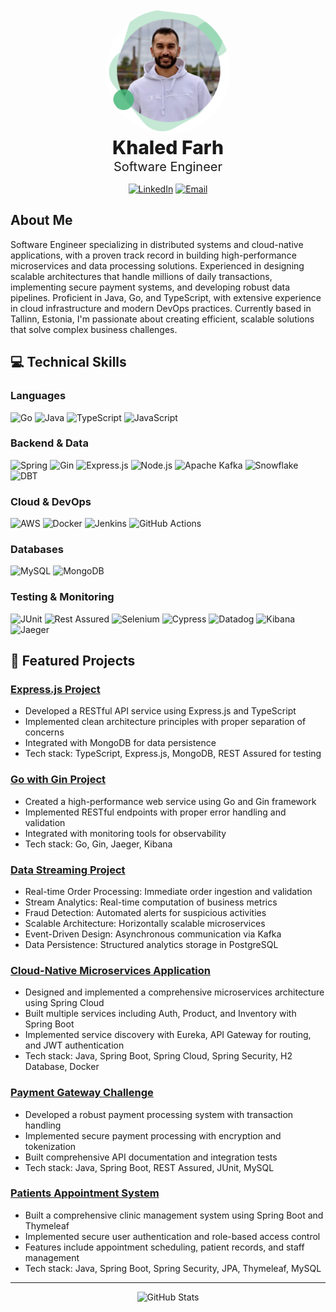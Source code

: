 <div align="center">

<img src="assets/profile.png" alt="Khaled Farh" width="200" height="200" style="border-radius:50%; object-fit:cover;"/>

<div style="font-size: 30px; font-weight: 800;">Khaled Farh</div>
<div style="font-size: 20px; margin-top: 1px; margin-bottom: 15px;">Software Engineer</div>

[![LinkedIn](https://img.shields.io/badge/LinkedIn-0077B5?style=flat&logo=linkedin&logoColor=white)](https://linkedin.com/in/Khaled-m-Farh)
[![Email](https://img.shields.io/badge/Email-D14836?style=flat&logo=gmail&logoColor=white)](mailto:khaled.farh@gmail.com)

</div>

## About Me

Software Engineer specializing in distributed systems and cloud-native applications, with a proven track record in building high-performance microservices and data processing solutions. Experienced in designing scalable architectures that handle millions of daily transactions, implementing secure payment systems, and developing robust data pipelines. Proficient in Java, Go, and TypeScript, with extensive experience in cloud infrastructure and modern DevOps practices. Currently based in Tallinn, Estonia, I'm passionate about creating efficient, scalable solutions that solve complex business challenges.

## 💻 Technical Skills

### Languages

![Go](https://img.shields.io/badge/Go-00ADD8?style=flat&logo=go&logoColor=white)
![Java](https://img.shields.io/badge/Java-ED8B00?style=flat&logo=openjdk&logoColor=white)
![TypeScript](https://img.shields.io/badge/TypeScript-007ACC?style=flat&logo=typescript&logoColor=white)
![JavaScript](https://img.shields.io/badge/JavaScript-F7DF1E?style=flat&logo=javascript&logoColor=black)

### Backend & Data

![Spring](https://img.shields.io/badge/Spring-6DB33F?style=flat&logo=spring&logoColor=white)
![Gin](https://img.shields.io/badge/Gin-00ADD8?style=flat&logo=go&logoColor=white)
![Express.js](https://img.shields.io/badge/Express.js-000000?style=flat&logo=express&logoColor=white)
![Node.js](https://img.shields.io/badge/Node.js-43853D?style=flat&logo=node.js&logoColor=white)
![Apache Kafka](https://img.shields.io/badge/Apache_Kafka-231F20?style=flat&logo=apache-kafka&logoColor=white)
![Snowflake](https://img.shields.io/badge/Snowflake-29B5E8?style=flat&logo=snowflake&logoColor=white)
![DBT](https://img.shields.io/badge/dbt-FF694B?style=flat&logo=dbt&logoColor=white)

### Cloud & DevOps

![AWS](https://img.shields.io/badge/AWS-232F3E?style=flat&logo=amazon-aws&logoColor=white)
![Docker](https://img.shields.io/badge/Docker-2496ED?style=flat&logo=docker&logoColor=white)
![Jenkins](https://img.shields.io/badge/Jenkins-D24939?style=flat&logo=Jenkins&logoColor=white)
![GitHub Actions](https://img.shields.io/badge/GitHub_Actions-2088FF?style=flat&logo=github-actions&logoColor=white)

### Databases

![MySQL](https://img.shields.io/badge/MySQL-00000F?style=flat&logo=mysql&logoColor=white)
![MongoDB](https://img.shields.io/badge/MongoDB-4EA94B?style=flat&logo=mongodb&logoColor=white)

### Testing & Monitoring

![JUnit](https://img.shields.io/badge/JUnit5-25A162?style=flat&logo=junit5&logoColor=white)
![Rest Assured](https://img.shields.io/badge/Rest_Assured-43B02A?style=flat&logo=java&logoColor=white)
![Selenium](https://img.shields.io/badge/Selenium-43B02A?style=flat&logo=selenium&logoColor=white)
![Cypress](https://img.shields.io/badge/Cypress-17202C?style=flat&logo=cypress&logoColor=white)
![Datadog](https://img.shields.io/badge/Datadog-632CA6?style=flat&logo=datadog&logoColor=white)
![Kibana](https://img.shields.io/badge/Kibana-005571?style=flat&logo=kibana&logoColor=white)
![Jaeger](https://img.shields.io/badge/Jaeger-67B0E8?style=flat&logo=jaeger&logoColor=white)

## 🌟 Featured Projects


### [Express.js Project](https://github.com/Khaled12208/ExpressJsProject)

- Developed a RESTful API service using Express.js and TypeScript
- Implemented clean architecture principles with proper separation of concerns
- Integrated with MongoDB for data persistence
- Tech stack: TypeScript, Express.js, MongoDB, REST Assured for testing

### [Go with Gin Project](https://github.com/Khaled12208/GoLangWithGinProject)

- Created a high-performance web service using Go and Gin framework
- Implemented RESTful endpoints with proper error handling and validation
- Integrated with monitoring tools for observability
- Tech stack: Go, Gin, Jaeger, Kibana

### [Data Streaming Project](https://github.com/Khaled12208/DataStreamingApp)
- Real-time Order Processing: Immediate order ingestion and validation
- Stream Analytics: Real-time computation of business metrics
- Fraud Detection: Automated alerts for suspicious activities
- Scalable Architecture: Horizontally scalable microservices
- Event-Driven Design: Asynchronous communication via Kafka
- Data Persistence: Structured analytics storage in PostgreSQL

### [Cloud-Native Microservices Application](https://github.com/Khaled12208/Cloud-Native-App)

- Designed and implemented a comprehensive microservices architecture using Spring Cloud
- Built multiple services including Auth, Product, and Inventory with Spring Boot
- Implemented service discovery with Eureka, API Gateway for routing, and JWT authentication
- Tech stack: Java, Spring Boot, Spring Cloud, Spring Security, H2 Database, Docker

### [Payment Gateway Challenge](https://github.com/Khaled12208/payment-gateway-challenge-java)

- Developed a robust payment processing system with transaction handling
- Implemented secure payment processing with encryption and tokenization
- Built comprehensive API documentation and integration tests
- Tech stack: Java, Spring Boot, REST Assured, JUnit, MySQL

### [Patients Appointment System](https://github.com/Khaled12208/PatientsAppointmentsSystem)

- Built a comprehensive clinic management system using Spring Boot and Thymeleaf
- Implemented secure user authentication and role-based access control
- Features include appointment scheduling, patient records, and staff management
- Tech stack: Java, Spring Boot, Spring Security, JPA, Thymeleaf, MySQL


---

<div align="center">

![GitHub Stats](https://github-readme-stats.vercel.app/api?username=khaled12208&show_icons=true&theme=radical&hide_border=true&count_private=true)

</div>
